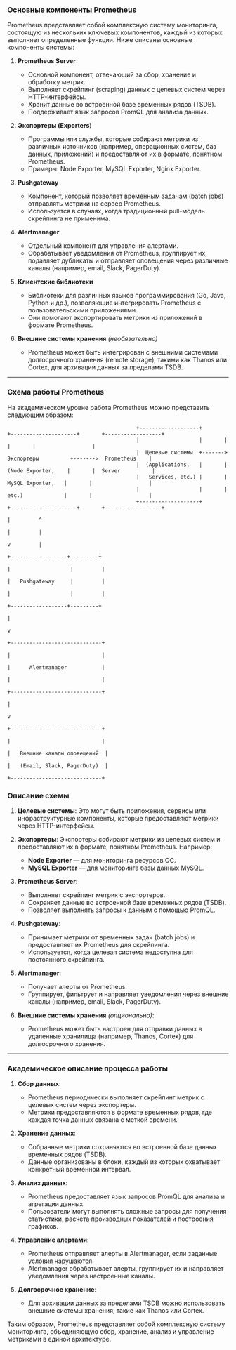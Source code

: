 ### **Основные компоненты Prometheus**

Prometheus представляет собой комплексную систему мониторинга, состоящую из нескольких ключевых компонентов, каждый из которых выполняет определенные функции. Ниже описаны основные компоненты системы:

1. **Prometheus Server**  
   - Основной компонент, отвечающий за сбор, хранение и обработку метрик.
   - Выполняет скрейпинг (scraping) данных с целевых систем через HTTP-интерфейсы.
   - Хранит данные во встроенной базе временных рядов (TSDB).
   - Поддерживает язык запросов PromQL для анализа данных.

2. **Экспортеры (Exporters)**  
   - Программы или службы, которые собирают метрики из различных источников (например, операционных систем, баз данных, приложений) и предоставляют их в формате, понятном Prometheus.
   - Примеры: Node Exporter, MySQL Exporter, Nginx Exporter.

3. **Pushgateway**  
   - Компонент, который позволяет временным задачам (batch jobs) отправлять метрики на сервер Prometheus.
   - Используется в случаях, когда традиционный pull-модель скрейпинга не применима.

4. **Alertmanager**  
   - Отдельный компонент для управления алертами.
   - Обрабатывает уведомления от Prometheus, группирует их, подавляет дубликаты и отправляет оповещения через различные каналы (например, email, Slack, PagerDuty).

5. **Клиентские библиотеки**  
   - Библиотеки для различных языков программирования (Go, Java, Python и др.), позволяющие интегрировать Prometheus с пользовательскими приложениями.
   - Они помогают экспортировать метрики из приложений в формате Prometheus.

6. **Внешние системы хранения** *(необязательно)*  
   - Prometheus может быть интегрирован с внешними системами долгосрочного хранения (remote storage), такими как Thanos или Cortex, для архивации данных за пределами TSDB.

---

### **Схема работы Prometheus**

На академическом уровне работа Prometheus можно представить следующим образом:


                                             +-------------------+       +---------------------+       +------------------+
                                             |                   |       |                     |       |                  |
                                             |  Целевые системы  +------->  Экспортеры          +------->  Prometheus    |
                                             |  (Applications,   |       |  (Node Exporter,    |       |  Server          |
                                             |   Services, etc.) |       |   MySQL Exporter,   |       |                  |
                                             |                   |       |   etc.)             |       |                  |
                                             +-------------------+       +---------------------+       +------------------+
                                                                                                          |         ^
                                                                                                          |         |
                                                                                                          v         |
                                                                                                +------------------+---------+
                                                                                                |                   |         |
                                                                                                |   Pushgateway     |         |
                                                                                                |                   |         |
                                                                                                +------------------+---------+
                                                                                                          |
                                                                                                          v
                                                                                                 +-----------------------------+
                                                                                                 |                             |
                                                                                                 |      Alertmanager           |
                                                                                                 |                             |
                                                                                                 +-----------------------------+
                                                                                                          |
                                                                                                          v
                                                                                                 +-----------------------------+
                                                                                                 |                             |
                                                                                                 |   Внешние каналы оповещений  |
                                                                                                 |   (Email, Slack, PagerDuty)  |
                                                                                                 +-----------------------------+


### **Описание схемы**

1. **Целевые системы**: Это могут быть приложения, сервисы или инфраструктурные компоненты, которые предоставляют метрики через HTTP-интерфейсы.

2. **Экспортеры**: Экспортеры собирают метрики из целевых систем и предоставляют их в формате, понятном Prometheus. Например:
   - **Node Exporter** — для мониторинга ресурсов ОС.
   - **MySQL Exporter** — для мониторинга базы данных MySQL.

3. **Prometheus Server**:
   - Выполняет скрейпинг метрик с экспортеров.
   - Сохраняет данные во встроенной базе временных рядов (TSDB).
   - Позволяет выполнять запросы к данным с помощью PromQL.

4. **Pushgateway**:
   - Принимает метрики от временных задач (batch jobs) и предоставляет их Prometheus для скрейпинга.
   - Используется, когда целевая система недоступна для постоянного скрейпинга.

5. **Alertmanager**:
   - Получает алерты от Prometheus.
   - Группирует, фильтрует и направляет уведомления через внешние каналы (например, email, Slack, PagerDuty).

6. **Внешние системы хранения** *(опционально)*:
   - Prometheus может быть настроен для отправки данных в удаленные хранилища (например, Thanos, Cortex) для долгосрочного хранения.

---

### **Академическое описание процесса работы**

1. **Сбор данных**:
   - Prometheus периодически выполняет скрейпинг метрик с целевых систем через экспортеры.
   - Метрики предоставляются в формате временных рядов, где каждая точка данных связана с меткой времени.

2. **Хранение данных**:
   - Собранные метрики сохраняются во встроенной базе данных временных рядов (TSDB).
   - Данные организованы в блоки, каждый из которых охватывает конкретный временной интервал.

3. **Анализ данных**:
   - Prometheus предоставляет язык запросов PromQL для анализа и агрегации данных.
   - Пользователи могут выполнять сложные запросы для получения статистики, расчета производных показателей и построения графиков.

4. **Управление алертами**:
   - Prometheus отправляет алерты в Alertmanager, если заданные условия нарушаются.
   - Alertmanager обрабатывает алерты, группирует их и направляет уведомления через настроенные каналы.

5. **Долгосрочное хранение**:
   - Для архивации данных за пределами TSDB можно использовать внешние системы хранения, такие как Thanos или Cortex.

Таким образом, Prometheus представляет собой комплексную систему мониторинга, объединяющую сбор, хранение, анализ и управление метриками в единой архитектуре.
